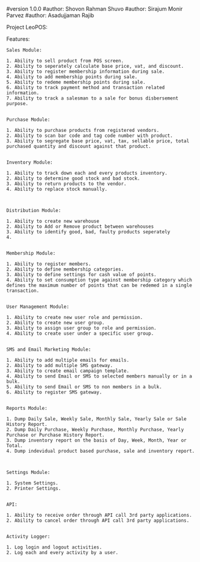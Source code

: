 #version 1.0.0
#author: Shovon Rahman Shuvo
#author: Sirajum Monir Parvez
#author: Asadujjaman Rajib

Project LeoPOS:

Features:
	
	Sales Module:
	
	1. Ability to sell product from POS screen.
	2. Ability to seperately calculate base price, vat, and discount.
	3. Ability to register membership information during sale.
	4. Ability to add membership points during sale.
	5. Ability to redeme membership points during sale.
	6. Ability to track payment method and transaction related information.
	7. Ability to track a salesman to a sale for bonus disbersement purpose.
	
	
	Purchase Module:
	
	1. Ability to purchase products from registered vendors.
	2. Ability to scan bar code and tag code number with product.
	3. Ability to segregate base price, vat, tax, sellable price, total purchased quantity and discount against that product.
	
	
	Inventory Module:
	
	1. Ability to track down each and every products inventory.
	2. Ability to determine good stock and bad stock.
	3. Ability to return products to the vendor.
	4. Ability to replace stock manually.



	Distribution Module:

	1. Ability to create new warehouse 
	2. Ability to Add or Remove product between warehouses
	3. Ability to identify good, bad, faulty products seperately
	4. 
	
	
	Membership Module:
	
	1. Ability to register members.
	2. Ability to define membership categories.
	3. Ability to define settings for cash value of points.
	4. Ability to set consumption type against membership category which defines the maximum number of points that can be redemed in a single transaction.

	
	User Management Module:
	
	1. Ability to create new user role and permission.
	2. Ability to create new user group.
	3. Ability to assign user group to role and permission.
	4. Ability to create user under a specific user group.
	
	
	SMS and Email Marketing Module:
	
	1. Ability to add multiple emails for emails.
	2. Ability to add multiple SMS gateway.
	3. Ability to create email campaign template.
	4. Ability to send Email or SMS to selected members manually or in a bulk.
	5. Ability to send Email or SMS to non members in a bulk.
	6. Ability to register SMS gateway.
	
	
	Reports Module:
	
	1. Dump Daily Sale, Weekly Sale, Monthly Sale, Yearly Sale or Sale History Report.
	2. Dump Daily Purchase, Weekly Purchase, Monthly Purchase, Yearly Purchase or Purchase History Report.
	3. Dump inventory report on the basis of Day, Week, Month, Year or Total.
	4. Dump indevidual product based purchase, sale and inventory report.
	
	
	
	Settings Module:
	
	1. System Settings.
	2. Printer Settings.
	
	
	API:
	
	1. Ability to receive order through API call 3rd party applications.
	2. Ability to cancel order through API call 3rd party applications.


	Activity Logger:
	
	1. Log login and logout activities.
	2. Log each and every activity by a user.
